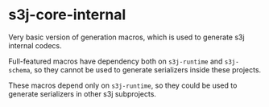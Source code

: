 s3j-core-internal
=================

Very basic version of generation macros, which is used to generate s3j internal codecs.

Full-featured macros have dependency both on `s3j-runtime` and `s3j-schema`, so they cannot be used to generate serializers inside these projects.

These macros depend only on `s3j-runtime`, so they could be used to generate serializers in other s3j subprojects.
